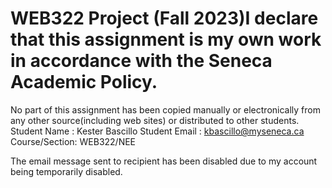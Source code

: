 # WEB322 Project (Fall 2023)I declare that this assignment is my own work in accordance with the Seneca Academic Policy.
No part of this assignment has been copied manually or electronically from any other source(including web sites) or distributed to other students.
Student Name : Kester Bascillo
Student Email : kbascillo@myseneca.ca
Course/Section: WEB322/NEE


The email message sent to recipient has been disabled due to my account being temporarily disabled.
